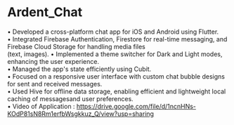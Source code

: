 # Ardent_Chat
• Developed a cross-platform chat app for iOS and Android using Flutter.                                                                         
• Integrated Firebase Authentication, Firestore for real-time messaging, and Firebase Cloud Storage for handling media files                                              
(text, images).
• Implemented a theme switcher for Dark and Light modes, enhancing the user experience.                                      
• Managed the app's state efficiently using Cubit.                                              
• Focused on a responsive user interface with custom chat bubble designs for sent and received messages.                                                    
• Used Hive for offline data storage, enabling efficient and lightweight local caching of messagesand user preferences.                                              
• Video of Application : https://drive.google.com/file/d/1ncnHNs-KOdP81sN8Rm1erfbWsgkkuz_Q/view?usp=sharing


